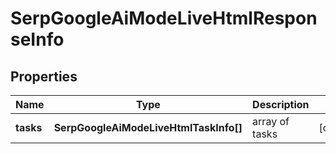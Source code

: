 # SerpGoogleAiModeLiveHtmlResponseInfo

## Properties

| Name | Type | Description | Notes |
|------------ | ------------- | ------------- | -------------|
**tasks** | **SerpGoogleAiModeLiveHtmlTaskInfo[]** | array of tasks |[optional]|